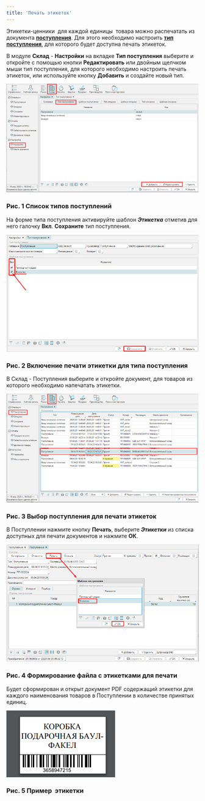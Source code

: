 ```yaml
---
title: 'Печать этикеток'
---
```


Этикетки-ценники  для каждой единицы  товара можно распечатать из документа [**поступления**](Receipts.md). Для этого необходимо настроить **[тип поступления](Receipt_type.md)**, для которого будет доступна печать этикеток. 

В модуле **Склад** - **Настройки** на вкладке **Тип поступления** выберите и откройте с помощью кнопки **Редактировать** или двойным щелчком мыши тип поступления, для которого необходимо настроить печать этикеток, или используйте кнопку **Добавить** и создайте новый тип.

![](attachments/1802601/1802604.png)

### Рис. 1 Список типов поступлений

  

На форме типа поступления активируйте шаблон ***Этикетка*** отметив для него галочку **Вкл**. **Сохраните** тип поступления. 

![](attachments/1802601/1802605.png)

### Рис. 2 Включение печати этикетки для типа поступления

  

В Склад - Поступления выберите и откройте документ, для товаров из которого необходимо напечатать этикетки.

![](attachments/1802601/1802606.png)

### Рис. 3 Выбор поступления для печати этикеток

  

В Поступлении нажмите кнопку **Печать**, выберите ***Этикетки*** из списка доступных для печати документов и нажмите **ОК**.

![](attachments/1802601/1802607.png)

### Рис. 4 Формирование файла с этикетками для печати

  

Будет сформирован и открыт документ PDF содержащий этикетки для каждого наименования товаров в Поступлении в количестве принятых единиц. 

![](attachments/1802601/1802609.png)

### Рис. 5 Пример  этикетки

  

  

  


